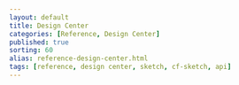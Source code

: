 ```yaml
---
layout: default
title: Design Center
categories: [Reference, Design Center]
published: true
sorting: 60
alias: reference-design-center.html
tags: [reference, design center, sketch, cf-sketch, api]
---
```

